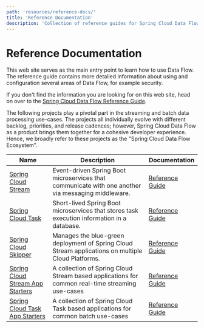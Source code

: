 ```yaml
---
path: 'resources/reference-docs/'
title: 'Reference Documentation'
description: 'Collection of reference guides for Spring Cloud Data Flow'
---
```


# Reference Documentation

This web site serves as the main entry point to learn how to use Data Flow.
The reference guide contains more detailed information about using and configuration several areas of Data Flow, for example security.

If you don't find the information you are looking for on this web site, head on over to the [Spring Cloud Data Flow Reference Guide](https://docs.spring.io/spring-cloud-dataflow/docs/current/reference/htmlsingle/).

The following projects play a pivotal part in the streaming and batch data processing use-cases.
The projects all individually evolve with different backlog, priorities, and release cadences; however, Spring Cloud Data Flow as a product brings them together for a cohesive developer experience.
Hence, we broadly refer to these projects as the "Spring Cloud Data Flow Ecosystem".

| Name                                                                                          | Description                                                                                        | Documentation                                                                                                                       |
| --------------------------------------------------------------------------------------------- | -------------------------------------------------------------------------------------------------- | ----------------------------------------------------------------------------------------------------------------------------------- |
| [Spring Cloud Stream](https://spring.io/projects/spring-cloud-stream)                         | Event-driven Spring Boot microservices that communicate with one another via messaging middleware. | [Reference Guide](https://cloud.spring.io/spring-cloud-static/spring-cloud-stream/%stream-version%/single/spring-cloud-stream.html) |
| [Spring Cloud Task](https://spring.io/projects/spring-cloud-task)                             | Short-lived Spring Boot microservices that stores task execution information in a database.        | [Reference Guide](https://docs.spring.io/spring-cloud-task/docs/%task-version%/reference/htmlsingle/)                               |
| [Spring Cloud Skipper](https://cloud.spring.io/spring-cloud-skipper/)                         | Manages the blue-green deployment of Spring Cloud Stream applications on multiple Cloud Platforms. | [Reference Guide](https://docs.spring.io/spring-cloud-skipper/docs/%skipper-version%/reference/htmlsingle/#getting-started)         |
| [Spring Cloud Stream App Starters](https://cloud.spring.io/spring-cloud-stream-app-starters/) | A collection of Spring Cloud Stream based applications for common real-time streaming use-cases    | [Reference Guide](https://docs.spring.io/spring-cloud-stream-app-starters/docs/%streaming-apps-version%/reference/htmlsingle/)      |
| [Spring Cloud Task App Starters](https://cloud.spring.io/spring-cloud-task-app-starters/)     | A collection of Spring Cloud Task based applications for common batch use-cases                    | [Reference Guide](https://docs.spring.io/spring-cloud-task-app-starters/docs/%batch-apps-version%/reference/htmlsingle/)            |
